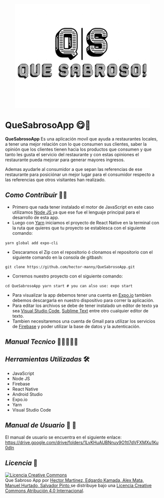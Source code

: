 <p align="center">
<img align="center" src="https://github.com/hector-manny/QueSabrosoApp/blob/master/assets/img/Logo-Definitivo.png?raw=true" />
</p>

# QueSabrosoApp 😋🍴

**QueSabrosoApp** Es una aplicación movíl que ayuda a restaurantes locales, a tener una mejor relación con lo que consumen sus clientes, saber la opinión que los clientes tienen 
hacia los productos que consumen y que tanto les gusta el servicio del restaurante y con estas opiniones el restaurante pueda mejorar para generar mayores ingresos.

Ademas ayudarle al consumidor a que sepan las referencias de ese restaurante para posiciónar un mejor lugar para el consumidor respecto a las referencias que otros visitantes han realizado.

## *Como Contribuir* 🚀🔧

* Primero que nada tener instalado el motor de JavaScript en este caso utilizamos <a href="https://nodejs.org/en/">Node JS </a> ya que ese fue el lenguaje principal para el desarrollo de esta app.
* Luego con <a href="https://yarnpkg.com/">Yarn</a> iniciamos el proyecto de <a herf="https://reactnative.dev/">React Native</a> en la terminal con la ruta que quieres que tu proyecto se establesca con el siguiente comando:

```yarn global add expo-cli```
 
 * Descaramos el Zip con el repositorio ó clonamos el repositorio con el siguiente comando en la consola de gitbash:
 
 ```
 git clone https://github.com/hector-manny/QueSabrosoApp.git
 ```
 
 * Corremos nuestro proyecto con el siguiente comando:
 
 ```cd QueSabrosoApp yarn start # you can also use: expo start ```
 
 * Para visualizar la app debemos tener una cuenta en <a href="https://expo.io/">Expo.io</a> tambien debemos descargarla en nuestro dispositivo para correr la aplicación.
 * Para editar los archivos se debe de tener instalado un editor de texto ya sea <a href="https://code.visualstudio.com/">Visual Studio Code</a>,                                   <a href="https://www.sublimetext.com/">Sublime Text</a> entre otro cualquier editor de texto.
 * Tambien necesitaremos una cuenta de Gmail para utilizar los servicios de <a href="https://firebase.google.com/">Firebase</a> y poder utilizar la base de datos y la autenticación.


## *Manual Tecnico* 📖👨‍💻👩‍💻


## *Herramientas Utilizadas* 🛠️

* JavaScript
* Node JS
* Firebase
* React Native
* Android Studio
* Expo.io
* Yarn
* Visual Studio Code


## *Manual de Usuario* 📖 🧑

El manual de usuario se encuentra en el siguiente enlace:  https://drive.google.com/drive/folders/1LvKHuAUBNnuy9O1tl7dVFXMXu1Ku0dln

## *Licencia* 📜

<a rel="license" href="http://creativecommons.org/licenses/by/4.0/"><img alt="Licencia Creative Commons" style="border-width:0" src="https://i.creativecommons.org/l/by/4.0/88x31.png" /></a><br /><span xmlns:dct="http://purl.org/dc/terms/" property="dct:title">Que Sabroso App</span> por <a xmlns:cc="http://creativecommons.org/ns#" href="https://github.com/hector-manny/QueSabrosoApp" property="cc:attributionName" rel="cc:attributionURL">Hector Martinez, Edgardo Kamada, Alex Mata, Manuel Hurtado, Salvador Pinto </a> se distribuye bajo una <a rel="license" href="http://creativecommons.org/licenses/by/4.0/">Licencia Creative Commons Atribución 4.0 Internacional</a>.
